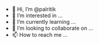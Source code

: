- 👋 Hi, I’m @palritik
- 👀 I’m interested in ...
- 🌱 I’m currently learning ...
- 💞️ I’m looking to collaborate on ...
- 📫 How to reach me ...

<!---
palritik/palritik is a ✨ special ✨ repository because its `README.md` (this file) appears on your GitHub profile.
You can click the Preview link to take a look at your changes.
--->
